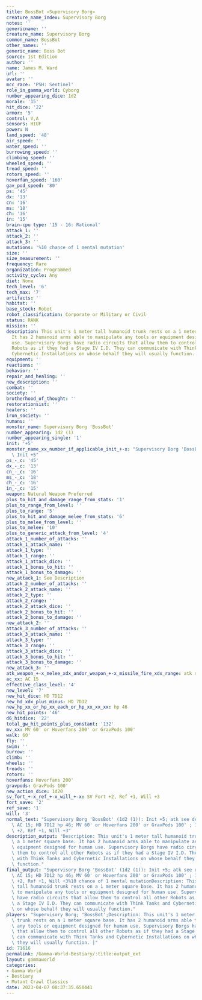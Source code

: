 ```yaml
---
title: BossBot «Supervisory Borg»
creature_name_index: Supervisory Borg
notes: ''
genericname: ''
creature_name: Supervisory Borg
common_name: BossBot
other_names: ''
generic_name: Boss Bot
source: 1st Edition
author: ''
name: James M. Ward
url: ''
avatar: ''
mcc_race: 'PSH: Sentinel'
role_in_gamma_world: Cyborg
number_appearing_dice: 1d2
morale: '15'
hit_dice: '22'
armor: '5'
control: V,A
sensors: HIUF
power: N
land_speed: '48'
air_speed: ''
water_speed: ''
burrowing_speed: ''
climbing_speed: ''
wheeled_speed: ''
tread_speed: ''
rotors_speed: ''
hoverfan_speed: '160'
gav_pod_speed: '80'
ps: '45'
dx: '13'
cn: '16'
ms: '18'
ch: '16'
in: '15'
brain-cpu type: '15 - 16: Rational'
attack_1: ''
attack_2: ''
attack_3: ''
mutations: '%10 chance of 1 mental mutation'
size: ''
size_measurement: ''
frequency: Rare
organization: Programmed
activity_cycle: Any
diet: None
tech_level: '6'
tech_max: '7'
artifacts: ''
habitat: ''
base_stock: Robot
robot_classification: Corporate or Military or Civil
status: RANK
mission: ''
description: This unit's 1 meter tall humanoid trunk rests on a 1 meter square base.
  It has 2 humanoid arms able to manipulate any tools or equipment designed for human
  use. Supervisory Borgs have radio circuits that allow them to control all other
  Robots as if they had a Stage IV I.D. They can communicate with Think Tanks and
  Cybernetic Installations on whose behalf they will usually function.
equipment: ''
reactions: ''
behavior: ''
repair_and_healing: ''
new_description: ''
combat: ''
society: ''
brotherhood_of_thought: ''
restorationsist: ''
healers: ''
iron_society: ''
humans: ''
monster_name: Supervisory Borg 'BossBot'
number_appearing: 1d2 (1)
number_appearing_single: '1'
init: '+5'
monster_name_xx_number_if_applicable_init_+-x: "Supervisory Borg 'BossBot' (1d2 (1)):\
  \ Init +5"
ps_-_c: '45'
dx_-_c: '13'
cn_-_c: '16'
ms_-_c: '18'
ch_-_c: '16'
in_-_c: '15'
weapon: Natural Weapon Preferred
plus_to_hit_and_damage_range_from_stats: '1'
plus_to_range_from_level: ''
plus_to_range: '5'
plus_to_hit_and_damage_melee_from_stats: '6'
plus_to_melee_from_level: ''
plus_to_melee: '10'
plus_to_generic_attack_from_level: '4'
attack_1_number_of_attacks: ''
attack_1_attack_name: ''
attack_1_type: ''
attack_1_range: ''
attack_1_attack_dice: ''
attack_1_bonus_to_hit: ''
attack_1_bonus_to_damage: ''
new_attack_1: See Description
attack_2_number_of_attacks: ''
attack_2_attack_name: ''
attack_2_type: ''
attack_2_range: ''
attack_2_attack_dice: ''
attack_2_bonus_to_hit: ''
attack_2_bonus_to_damage: ''
new_attack_2: ''
attack_3_number_of_attacks: ''
attack_3_attack_name: ''
attack_3_type: ''
attack_3_range: ''
attack_3_attack_dice: ''
attack_3_bonus_to_hit: ''
attack_3_bonus_to_damage: ''
new_attack_3: ''
atk_weapon_+-x_melee_xdx_andor_weapon_+-x_missile_fire_xdx_range: atk see description
ac_xx: AC 15
effective_class_level: '4'
new_level: '7'
new_hit_dice: HD 7D12
new_hd_xdx_plus_minus: HD 7D12
new_hp_xx_or_hp_xx_each_or_hp_xx_xx_xx: hp 46
new_hit_points: '46'
d6_hitdice: '22'
total_gw_hit_points_plus_constant: '132'
mv_xx: MV 60' or Hoverfans 200' or GravPods 100'
walk: 60'
fly: ''
swim: ''
burrow: ''
climb: ''
wheels: ''
treads: ''
rotors: ''
hoverfans: Hoverfans 200'
gravpods: GravPods 100'
new_action_dice: 1d20
sv_fort_+-x_ref_+-x_will_+-x: SV Fort +2, Ref +1, Will +3
fort_save: '2'
ref_save: '1'
will: '3'
normal_text: "Supervisory Borg 'BossBot' (1d2 (1)): Init +5; atk see description;\
  \ AC 15; HD 7D12 hp 46; MV 60' or Hoverfans 200' or GravPods 100' ; 1d20; SV Fort\
  \ +2, Ref +1, Will +3"
description_output: "Description: This unit's 1 meter tall humanoid trunk rests on\
  \ a 1 meter square base. It has 2 humanoid arms able to manipulate any tools or\
  \ equipment designed for human use. Supervisory Borgs have radio circuits that allow\
  \ them to control all other Robots as if they had a Stage IV I.D. They can communicate\
  \ with Think Tanks and Cybernetic Installations on whose behalf they will usually\
  \ function."
final_output: "Supervisory Borg 'BossBot' (1d2 (1)): Init +5; atk see description;\
  \ AC 15; HD 7D12 hp 46; MV 60' or Hoverfans 200' or GravPods 100' ; 1d20; SV Fort\
  \ +2, Ref +1, Will +3%10 chance of 1 mental mutationDescription: This unit's 1 meter\
  \ tall humanoid trunk rests on a 1 meter square base. It has 2 humanoid arms able\
  \ to manipulate any tools or equipment designed for human use. Supervisory Borgs\
  \ have radio circuits that allow them to control all other Robots as if they had\
  \ a Stage IV I.D. They can communicate with Think Tanks and Cybernetic Installations\
  \ on whose behalf they will usually function."
players: "Supervisory Borg; 'BossBot';Description: This unit's 1 meter tall humanoid\
  \ trunk rests on a 1 meter square base. It has 2 humanoid arms able to manipulate\
  \ any tools or equipment designed for human use. Supervisory Borgs have radio circuits\
  \ that allow them to control all other Robots as if they had a Stage IV I.D. They\
  \ can communicate with Think Tanks and Cybernetic Installations on whose behalf\
  \ they will usually function. |"
id: 71616
permalink: /Gamma-World-Bestiary/:title:output_ext
layout: gammaworld
categories:
- Gamma World
- Bestiary
- Mutant Crawl Classics
date: 2023-04-07 08:37:35.650441
---
```

